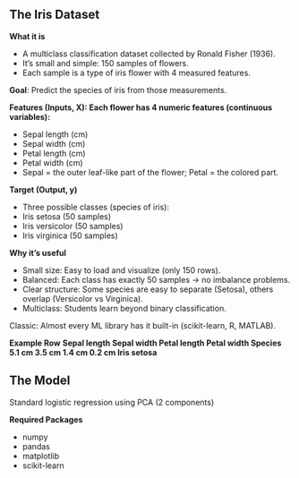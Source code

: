 ## **The Iris Dataset**

**What it is**

- A multiclass classification dataset collected by Ronald Fisher (1936).
- It’s small and simple: 150 samples of flowers.
- Each sample is a type of iris flower with 4 measured features.

**Goal**: Predict the species of iris from those measurements.

**Features (Inputs, X): Each flower has 4 numeric features (continuous variables):**

- Sepal length (cm)
- Sepal width (cm)
- Petal length (cm)
- Petal width (cm)
- Sepal = the outer leaf-like part of the flower; Petal = the colored part.

**Target (Output, y)**

- Three possible classes (species of iris):
- Iris setosa (50 samples)
- Iris versicolor (50 samples)
- Iris virginica (50 samples)

**Why it’s useful**

- Small size: Easy to load and visualize (only 150 rows).
- Balanced: Each class has exactly 50 samples → no imbalance problems.
- Clear structure: Some species are easy to separate (Setosa), others overlap (Versicolor vs Virginica).
- Multiclass: Students learn beyond binary classification.

Classic: Almost every ML library has it built-in (scikit-learn, R, MATLAB).

**Example Row**
**Sepal length	Sepal width	Petal length	Petal width	Species**
**5.1 cm	3.5 cm	1.4 cm	0.2 cm	Iris setosa**



## **The Model**

Standard logistic regression using PCA (2 components)



**Required Packages**

- numpy
- pandas
- matplotlib
- scikit-learn
